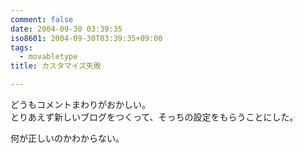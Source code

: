 ```yaml
---
comment: false
date: 2004-09-30 03:39:35
iso8601: 2004-09-30T03:39:35+09:00
tags:
  - movabletype
title: カスタマイズ失敗

---
```


<div class="entry-body">
  <p>どうもコメントまわりがおかしい。<br />
    とりあえず新しいブログをつくって、そっちの設定をもらうことにした。</p>

  <p>何が正しいのかわからない。</p>
</div>
